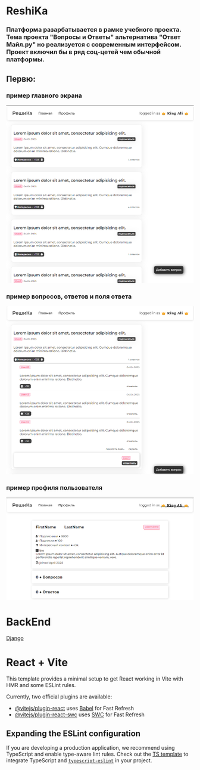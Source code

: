 # ReshiKa 
### Платформа разарбатывается в рамке учебного проекта. Тема проекта "Вопросы и Ответы" альтернатива "Ответ Майл.ру" но реализуется с современным интерфейсом. Проект включил бы в ряд соц-цетей чем обычной платформы.

## Первю: 
### пример главного экрана
![preview1](src/assets/preview1.png)
### пример вопросов, ответов и поля ответа
![preview2](src/assets/preview2.png)
### пример профиля пользователя
![preview3](src/assets/preview3.png)


# BackEnd 

[Django](https://github.com/k1ng-ali/ReshiKa-BD/)


# React + Vite

This template provides a minimal setup to get React working in Vite with HMR and some ESLint rules.

Currently, two official plugins are available:

- [@vitejs/plugin-react](https://github.com/vitejs/vite-plugin-react/blob/main/packages/plugin-react/README.md) uses [Babel](https://babeljs.io/) for Fast Refresh
- [@vitejs/plugin-react-swc](https://github.com/vitejs/vite-plugin-react-swc) uses [SWC](https://swc.rs/) for Fast Refresh

## Expanding the ESLint configuration

If you are developing a production application, we recommend using TypeScript and enable type-aware lint rules. Check out the [TS template](https://github.com/vitejs/vite/tree/main/packages/create-vite/template-react-ts) to integrate TypeScript and [`typescript-eslint`](https://typescript-eslint.io) in your project.
